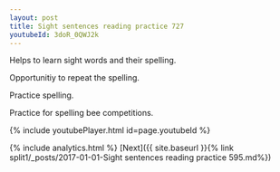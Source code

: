 ```yaml
---
layout: post
title: Sight sentences reading practice 727
youtubeId: 3doR_0QWJ2k
---
```

 
 
Helps to learn sight words and their spelling.

Opportunitiy to repeat the spelling. 

Practice spelling. 
 
Practice for spelling bee competitions. 
 
{% include youtubePlayer.html id=page.youtubeId %}
 
 
{% include analytics.html %} 
[Next]({{ site.baseurl }}{% link  split1/_posts/2017-01-01-Sight sentences reading practice 595.md%})
 
